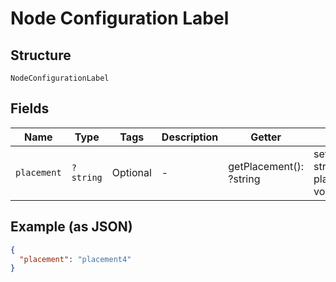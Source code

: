 
# Node Configuration Label

## Structure

`NodeConfigurationLabel`

## Fields

| Name | Type | Tags | Description | Getter | Setter |
|  --- | --- | --- | --- | --- | --- |
| `placement` | `?string` | Optional | - | getPlacement(): ?string | setPlacement(?string placement): void |

## Example (as JSON)

```json
{
  "placement": "placement4"
}
```

